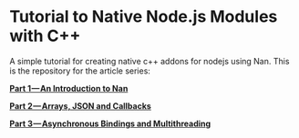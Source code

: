 # Tutorial to Native Node.js Modules with C++
A simple tutorial for creating native c++ addons for nodejs using Nan. This is the repository for the article series:

<a href="https://medium.com/netscape/tutorial-building-native-c-modules-for-node-js-using-nan-part-1-755b07389c7c"><b>Part 1 — An Introduction to Nan</b></a>

<a href="https://medium.com/@muehler.v/tutorial-to-node-js-native-c-modules-part-2-arrays-json-and-callbacks-9b81f09874cd"><b>Part 2 — Arrays, JSON and Callbacks</b></a>

<a href="https://medium.com/@muehler.v/tutorial-to-native-node-js-df4118efb678"><b>Part 3 — Asynchronous Bindings and Multithreading</b></a>




